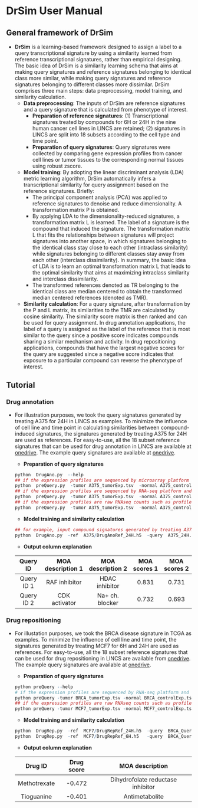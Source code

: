# DrSim User Manual
## General framework of DrSim
* **DrSim** is a learning-based framework designed to assign a label to a query transcriptional signature by using a similarity learned from reference transcriptional signatures, rather than empirical designing. The basic idea of DrSim is a similarity learning schema that aims at making query signatures and reference signatures belonging to identical class more similar, while making query signatures and reference signatures belonging to different classes more dissimilar. DrSim comprises three main steps: data preprocessing, model training, and similarity calculation.
  * **Data preprocessing**: The inputs of DrSim are reference signatures and a query signature that is calculated from phenotype of interest.
    * **Preparation of reference signatures**: (1) Transcriptional signatures treated by compounds for 6H or 24H in the nine human cancer cell lines in LINCS are retained;  (2) signatures in LINCS are split into 18 subsets according to the cell type and time point.
    * **Preparation of query signatures**: Query signatures were collected by comparing gene expression profiles from cancer cell lines or tumor tissues to the corresponding normal tissues using robust zscore.
  * **Model training**: By adopting the linear discriminant analysis (LDA) metric learning algorithm, DrSim automatically infers a transcriptional similarity for query assignment based on the reference signatures. Briefly:
    * The principal component analysis (PCA) was applied to reference signatures to denoise and reduce dimensionality. A transformation matrix P is obtained.
    * By applying LDA to the dimensionality-reduced signatures, a transformation matrix L is learned. The label of a signature is the compound that induced the signature. The transformation matrix L that fits the relationships between signatures will project signatures into another space, in which signatures belonging to the identical class stay close to each other (intraclass similarity) while signatures belonging to different classes stay away from each other (interclass dissimilarity). In summary, the basic idea of LDA is to learn an optimal transformation matrix L that leads to the optimal similarity that aims at maximizing intraclass similarity and interclass dissimilarity.
    * The transformed references denoted as TR belonging to the identical class are median centered to obtain the transformed median centered references (denoted as TMR).
  * **Similarity calculation**: For a query signature, after transformation by the P and L matrix, its similarities to the TMR are calculated by cosine similarity. The similarity score matrix is then ranked and can be used for query assignment. In drug annotation applications, the label of a query is assigned as the label of the reference that is most similar to the query since a positive score indicates compounds sharing a similar mechanism and activity. In drug repositioning applications, compounds that have the largest negative scores for the query are suggested since a negative score indicates that exposure to a particular compound can reverse the phenotype of interest.

## **Tutorial**
### **Drug annotation**
* For illustration purposes, we took the query signatures generated by treating A375 for 24H in LINCS as examples. To minimize the influence of cell line and time point in calculating similarities between compound-induced signatures, the signatures generated by treating A375 for 24H are used as references. For easy-to-use, all the 18 subset reference signatures that can be used for drug annotation in LINCS are available at [onedrive](https://tongjieducn-my.sharepoint.com/:f:/g/personal/1810546_tongji_edu_cn/EsGz1_ulnkBOr4KIW3RIw04BNkB01ShvpfL5aNnosFrfCw?e=hJi0N9). The example query signatures are available at [onedrive](https://tongjieducn-my.sharepoint.com/:f:/g/personal/1810546_tongji_edu_cn/EilBAh48yfNCmgXZGu1kF5AB845goXLHllwhg1Q8d9akjg?e=pusKSM).    
    * **Preparation of query signatures** 
    ```r
    python  DrugAno.py  --help
    ## if the expression profiles are sequenced by microarray platform and have been normalized such as profiles in CMap and LINCS:
    python  preQuery.py  -tumor A375_tumorExp.tsv  -normal A375_controlExp.tsv  
    ## if the expression profiles are sequenced by RNA-seq platform and have been normalized to fpkm such as profiles in TCGA:
    python  preQuery.py  -tumor A375_tumorExp.tsv  -normal A375_controlExp.tsv  -log2 
    ## if the expression profiles are raw RNAseq counts such as profiles in GEO:
    python  preQuery.py  -tumor A375_tumorExp.tsv  -normal A375_controlExp.tsv  -normalize
    ```  
    
    * **Model training and similarity calculation** 
    ```r
    ## for example, input compound signatures generated by treating A375 for 24H
    python  DrugAno.py  -ref  A375/DrugAnoRef_24H.h5  -query  A375_24H.tsv
    ```
    
    * **Output column explanation**
    
    | Query ID           | MOA description 1 | MOA description 2 | MOA scores 1 | MOA scores 2|
    | :-----------: | :-----------: | :--------: | :--------: | :--------: | 
    | Query ID 1               | RAF inhibitor | HDAC inhibitor | 0.831 | 0.731 |  
    | Query ID 2               | CDK activator  | Na+ ch. blocker | 0.732  | 0.693| 



     
    
### **Drug repositioning**
* For illustation purposes, we took the BRCA disease signature in TCGA as examples. To minimize the influence of cell line and time point, the signatures generated by treating MCF7 for 6H and 24H are used as references. For easy-to-use, all the 18 subset reference signatures that can be used for drug repositioning in LINCS are available from [onedrive](https://tongjieducn-my.sharepoint.com/:f:/g/personal/1810546_tongji_edu_cn/EsGz1_ulnkBOr4KIW3RIw04BNkB01ShvpfL5aNnosFrfCw?e=hJi0N9). The example query signatures are available at [onedrive](https://tongjieducn-my.sharepoint.com/:f:/g/personal/1810546_tongji_edu_cn/EilBAh48yfNCmgXZGu1kF5AB845goXLHllwhg1Q8d9akjg?e=pusKSM).
    * **Preparation of query signatures** 
    ```r
    python preQuery --help 
    # if the expression profiles are sequenced by RNA-seq platform and have been normalized to fpkm such as profiles in TCGA:
    python preQuery -tumor BRCA_tumorExp.tsv -normal BRCA_controlExp.tsv  -log2  -output  BRCA_Query.tsv 
    ## if the expression profiles are raw RNAseq counts such as profiles in GEO, for example:
    python preQuery -tumor MCF7_tumorExp.tsv -normal MCF7_controlExp.tsv  -normalize
    ```
    
    * **Model training and similarity calculation**
    ```r
    python  DrugRep.py  -ref  MCF7/DrugRepRef_24H.h5  -query  BRCA_Query.tsv  
    python  DrugRep.py  -ref  MCF7/DrugRepRef_6H.h5   -query  BRCA_Query.tsv 
    ```
    
    * **Output column explanation**
        
    | Drug ID | Drug score  | MOA description |
    | :-----------: | :-----------: |:----------:|
    | Methotrexate               | -0.472 |  Dihydrofolate reductase inhibitor  |
    | Tioguanine               | -0.401 |   Antimetabolite | 
    

    
    















